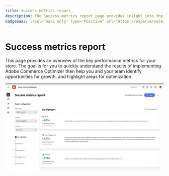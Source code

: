 ```yaml
---
title: Success metrics report
description: The Success metrics report page provides insight into the key performance metrics for your store.
badgeSaas: label="SaaS only" type="Positive" url="https://experienceleague.adobe.com/en/docs/commerce/user-guides/product-solutions" tooltip="Applies to Adobe Commerce as a Cloud Service and Adobe Commerce Optimizer projects only (Adobe-managed SaaS infrastructure)."
---
```

# Success metrics report

This page provides an overview of the key performance metrics for your store. The goal is for you to quickly understand the results of implementing Adobe Commerce Optimizer then help you and your team identify opportunities for growth, and highlight areas for optimization.

![Success metrics report](../assets/success-metrics.png)

<!--
Develop a tool that generates a PDF report comparing before and after KPIs to demonstrate the success of ComOpt project launch. The report should be visually appealing, data-driven, and easy to interpret for a business people.

SCOPE
Accept before and after data for the following KPIs:
Revenue (Total revenue in currency)
Conversion Rate (CVR) (Percentage of visitors completing a purchase)
Search CVR (Conversion rate from site search)
Visits (New & Returning customers separately)
Bounce Rate (Percentage of visitors leaving after one page)
Calculate percentage change for each KPI.
Highlight positive (green) and negative (red) changes.
PDF Report Generation
Branded Cover Page with: company Logo, Report Title (e.g., Project Launch Impact Analysis), Date Range & Report Generation Date
Summary Section
Short textual summary of the results.
Key highlights (e.g., "Revenue increased by 15%, CVR improved by 5%").
Visual Data Representation
Before & After KPI Table with percentage changes.
Bar Charts & Line Graphs to show trends.
Pie Chart (if applicable, e.g., new vs. returning customer distribution).
UX need to define visual based on described requirement.
-->
